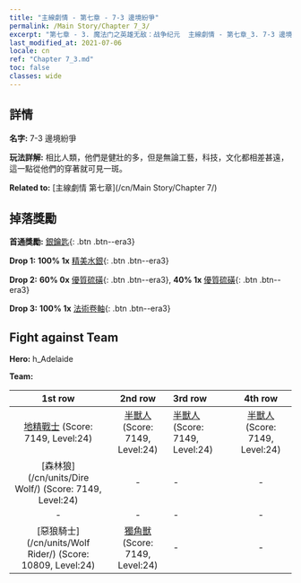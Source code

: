 ```yaml
---
title: "主線劇情 - 第七章 - 7-3 邊境紛爭"
permalink: /Main Story/Chapter 7_3/
excerpt: "第七章 - 3. 魔法门之英雄无敌：战争纪元  主線劇情 - 第七章_3. 7-3 邊境紛爭"
last_modified_at: 2021-07-06
locale: cn
ref: "Chapter 7_3.md"
toc: false
classes: wide
---
```


## 詳情

 **名字:** 7-3 邊境紛爭

 **玩法詳解:** 相比人類，他們是健壯的多，但是無論工藝，科技，文化都相差甚遠，這一點從他們的穿著就可見一斑。

 **Related to:** [主線劇情 第七章](/cn/Main Story/Chapter 7/)

## 掉落獎勵

 **首通獎勵:** [銀鑰匙](/cn/Items/con_693/){: .btn .btn--era3}

 **Drop 1:** **100% 1x** [精美水銀](/cn/Items/mat_21/){: .btn .btn--era3}

 **Drop 2:** **60% 0x** [優質硫磺](/cn/Items/mat_15/){: .btn .btn--era3}, **40% 1x** [優質硫磺](/cn/Items/mat_15/){: .btn .btn--era3}

 **Drop 3:** **100% 1x** [法術卷軸](/cn/Items/con_694/){: .btn .btn--era3}


## Fight against Team
 **Hero:** h_Adelaide

 **Team:**


  | 1st row | 2nd row | 3rd row | 4th row |
  |:----:|:----:|:----|:----:|
  | [地精戰士](/cn/units/Goblin/) (Score: 7149, Level:24)  | [半獸人](/cn/units/Orc/) (Score: 7149, Level:24)  | [半獸人](/cn/units/Orc/) (Score: 7149, Level:24)  | [半獸人](/cn/units/Orc/) (Score: 7149, Level:24)  |
  | [森林狼](/cn/units/Dire Wolf/) (Score: 7149, Level:24)  | - | - | - |
  | - | - | - | - |
  | [惡狼騎士](/cn/units/Wolf Rider/) (Score: 10809, Level:24)  | [獨角獸](/cn/units/Unicorn/) (Score: 7149, Level:24)  | - | - |


